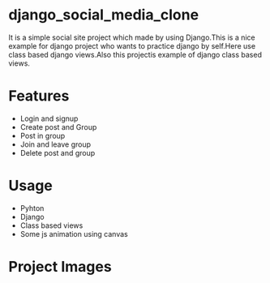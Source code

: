 # django_social_media_clone

It is a simple social site project which made by using Django.This is a nice example for django project who wants to practice django by self.Here use class based django views.Also  this projectis example of django class based views.

# Features
* Login and signup
* Create post and Group
* Post in group
* Join and leave group
* Delete post and group

# Usage
* Pyhton 
* Django
* Class based views
* Some js animation using canvas

# Project Images
